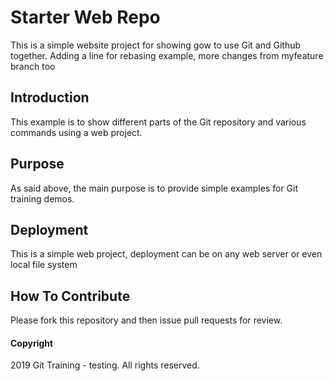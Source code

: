 # Starter Web Repo

This is a simple website project for showing gow to use Git and Github together. 
Adding a line for rebasing example, more changes from myfeature branch too

## Introduction

This example is to show different parts of the Git repository and various commands using a web project. 

## Purpose

As said above, the main purpose is to provide simple examples for Git training demos. 

## Deployment

This is a simple web project, deployment can be on any web server or even local file system

## How To Contribute

Please fork this repository and then issue pull requests for review.

#### Copyright

2019 Git Training - testing. All rights reserved. 